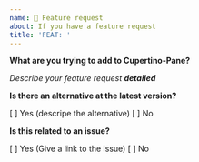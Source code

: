 ```yaml
---
name: 🚀 Feature request
about: If you have a feature request
title: 'FEAT: '
---
```


**What are you trying to add to Cupertino-Pane?**

*Describe your feature request **detailed***

**Is there an alternative at the latest version?**

[ ] Yes (descripe the alternative)
[ ] No

**Is this related to an issue?**

[ ] Yes (Give a link to the issue)
[ ] No